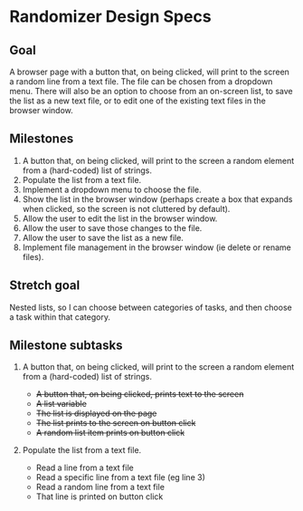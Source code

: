 # Randomizer Design Specs

## Goal
A browser page with a button that, on being clicked, will print to the screen a random line from a text file. The file can be chosen from a dropdown menu. There will also be an option to choose from an on-screen list, to save the list as a new text file, or to edit one of the existing text files in the browser window. 

## Milestones
1. A button that, on being clicked, will print to the screen a random element from a (hard-coded) list of strings.
2. Populate the list from a text file.
3. Implement a dropdown menu to choose the file.
4. Show the list in the browser window (perhaps create a box that expands when clicked, so the screen is not cluttered by default).
5. Allow the user to edit the list in the browser window.
6. Allow the user to save those changes to the file.
7. Allow the user to save the list as a new file.
8. Implement file management in the browser window (ie delete or rename files).

## Stretch goal
Nested lists, so I can choose between categories of tasks, and then choose a task within that category.


## Milestone subtasks

1. A button that, on being clicked, will print to the screen a random element from a (hard-coded) list of strings.
    - ~~A button that, on being clicked, prints text to the screen~~
    - ~~A list variable~~
    - ~~The list is displayed on the page~~
    - ~~The list prints to the screen on button click~~
    - ~~A random list item prints on button click~~

2. Populate the list from a text file.
    - Read a line from a text file
    - Read a specific line from a text file (eg line 3)
    - Read a random line from a text file
    - That line is printed on button click
